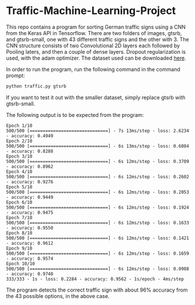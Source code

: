 # Traffic-Machine-Learning-Project
This repo contains a program for sorting German traffic signs using a CNN from the Keras API in Tensorflow. There are two folders of images, gtsrb, and gtsrb-small, one with 43 different traffic signs and the other with 3. The CNN structure consists of two Convolutional 2D layers each followed by Pooling laters, and then a couple of dense layers. Dropout regularization is used, with the adam optimizer. The dataset used can be downloaded [here](https://www.kaggle.com/datasets/meowmeowmeowmeowmeow/gtsrb-german-traffic-sign).

In order to run the program, run the following command in the command prompt:
```bash
python traffic.py gtsrb
```
If you want to test it out with the smaller dataset, simply replace gtsrb with gtsrb-small.

The following output is to be expected from the program:
```
Epoch 1/10
500/500 [==============================] - 7s 13ms/step - loss: 2.6234 - accuracy: 0.4949  
Epoch 2/10
500/500 [==============================] - 6s 13ms/step - loss: 0.6084 - accuracy: 0.8288
Epoch 3/10
500/500 [==============================] - 6s 12ms/step - loss: 0.3709 - accuracy: 0.8962
Epoch 4/10
500/500 [==============================] - 6s 12ms/step - loss: 0.2602 - accuracy: 0.9276
Epoch 5/10
500/500 [==============================] - 6s 12ms/step - loss: 0.2053 - accuracy: 0.9449
Epoch 6/10
500/500 [==============================] - 6s 12ms/step - loss: 0.1924 - accuracy: 0.9475
Epoch 7/10
500/500 [==============================] - 6s 12ms/step - loss: 0.1633 - accuracy: 0.9550
Epoch 8/10
500/500 [==============================] - 6s 12ms/step - loss: 0.1421 - accuracy: 0.9612
Epoch 9/10
500/500 [==============================] - 6s 12ms/step - loss: 0.1659 - accuracy: 0.9574
Epoch 10/10
500/500 [==============================] - 6s 12ms/step - loss: 0.0988 - accuracy: 0.9740
333/333 - 1s - loss: 0.2284 - accuracy: 0.9562 - 1s/epoch - 4ms/step
```
The program detects the correct traffic sign with about 96% accuracy from the 43 possible options, in the above case.
